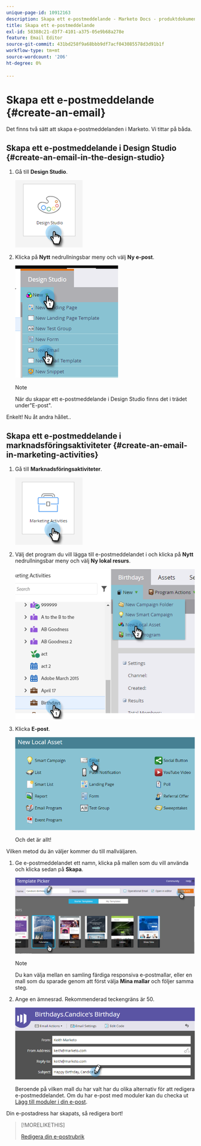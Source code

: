 ```yaml
---
unique-page-id: 10912163
description: Skapa ett e-postmeddelande - Marketo Docs - produktdokumentation
title: Skapa ett e-postmeddelande
exl-id: 58388c21-d3f7-4101-a375-05e9b68a278e
feature: Email Editor
source-git-commit: 431bd258f9a68bbb9df7acf043085578d3d91b1f
workflow-type: tm+mt
source-wordcount: '206'
ht-degree: 0%

---
```


# Skapa ett e-postmeddelande {#create-an-email}

Det finns två sätt att skapa e-postmeddelanden i Marketo. Vi tittar på båda.

## Skapa ett e-postmeddelande i Design Studio {#create-an-email-in-the-design-studio}

1. Gå till **Design Studio**.

   ![](assets/create-an-email-1.png)

1. Klicka på **Nytt** nedrullningsbar meny och välj **Ny e-post**.

   ![](assets/create-an-email-2.png)

   >[!NOTE]
   >
   >När du skapar ett e-postmeddelande i Design Studio finns det i trädet under&quot;E-post&quot;.

Enkelt! Nu åt andra hållet..

## Skapa ett e-postmeddelande i marknadsföringsaktiviteter {#create-an-email-in-marketing-activities}

1. Gå till **Marknadsföringsaktiviteter**.

   ![](assets/create-an-email-3.png)

1. Välj det program du vill lägga till e-postmeddelandet i och klicka på **Nytt** nedrullningsbar meny och välj **Ny lokal resurs**.

   ![](assets/create-an-email-4.png)

1. Klicka **E-post**.

   ![](assets/create-an-email-5.png)

   Och det är allt!

Vilken metod du än väljer kommer du till mallväljaren.

1. Ge e-postmeddelandet ett namn, klicka på mallen som du vill använda och klicka sedan på **Skapa**.

   ![](assets/create-an-email-6.png)

   >[!NOTE]
   >
   >Du kan välja mellan en samling färdiga responsiva e-postmallar, eller en mall som du sparade genom att först välja **Mina mallar** och följer samma steg.

1. Ange en ämnesrad. Rekommenderad teckengräns är 50.

   ![](assets/create-an-email-7.png)

   Beroende på vilken mall du har valt har du olika alternativ för att redigera e-postmeddelandet. Om du har e-post med moduler kan du checka ut [Lägg till moduler i din e-post](/help/marketo/product-docs/email-marketing/general/email-editor-2/add-modules-to-your-email.md).

Din e-postadress har skapats, så redigera bort!

>[!MORELIKETHIS]
>
>[Redigera din e-postrubrik](/help/marketo/product-docs/email-marketing/general/creating-an-email/edit-your-email-header.md)
